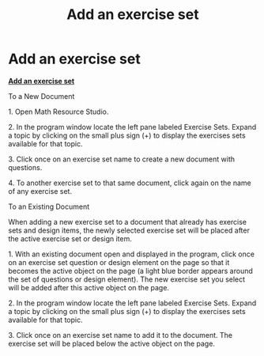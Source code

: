 ﻿---
title: Add an exercise set
category: tutorials
---

# Add an exercise set

**<u>Add an exercise set</u>**

To a New Document

1\. Open Math Resource Studio.

2\. In the program window locate the left pane labeled Exercise Sets. Expand a topic by clicking on the small plus sign (+) to display the exercises sets available for that topic.

3\. Click once on an exercise set name to create a new document with questions.

4\. To another exercise set to that same document, click again on the name of any exercise set.

To an Existing Document

When adding a new exercise set to a document that already has exercise sets and design items, the newly selected exercise set will be placed after the active exercise set or design item.

1\. With an existing document open and displayed in the program, click once on an exercise set question or design element on the page so that it becomes the active object on the page (a light blue border appears around the set of questions or design element). The new exercise set you select will be added after this active object on the page.

2\. In the program window locate the left pane labeled Exercise Sets. Expand a topic by clicking on the small plus sign (+) to display the exercises sets available for that topic.

3\. Click once on an exercise set name to add it to the document. The exercise set will be placed below the active object on the page.
